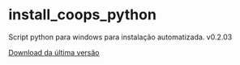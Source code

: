 # install_coops_python

Script python para windows para instalação automatizada. v0.2.03

[Download da última versão](https://github.com/dalraf/install_coops_python/releases/download/v0.2.03/install_coops_python.exe)
